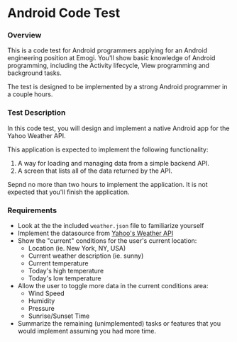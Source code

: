 # Android Code Test

### Overview

This is a code test for Android programmers applying for an Android engineering position at Emogi. You'll show basic knowledge of Android programming, including the Activity lifecycle, View programming and background tasks.

The test is designed to be implemented by a strong Android programmer in a couple hours.

### Test Description

In this code test, you will design and implement a native Android app for the Yahoo Weather API.

This application is expected to implement the following functionality:

1. A way for loading and managing data from a simple backend API.
2. A screen that lists all of the data returned by the API.

Sepnd no more than two hours to implement the application. It is not expected that you'll finish the application.

### Requirements

+ Look at the  the included `weather.json` file to familiarize yourself 
+ Implement the datasource from [Yahoo's Weather API](https://developer.yahoo.com/weather/)
+ Show the "current" conditions for the user's current location:
  + Location (ie. New York, NY, USA)
  + Current weather description (ie. sunny)
  + Current temperature
  + Today's high temperature
  + Today's low temperature
+ Allow the user to toggle more data in the current conditions area:
    + Wind Speed
    + Humidity
    + Pressure
    + Sunrise/Sunset Time
+ Summarize the remaining (unimplemented) tasks or features that you would implement assuming you had more time. 

